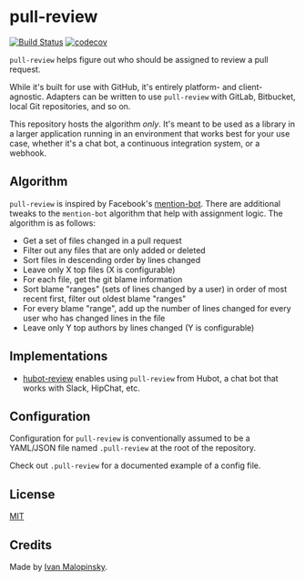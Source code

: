 # pull-review

[![Build Status](https://travis-ci.org/imsky/pull-review.svg?branch=master)](https://travis-ci.org/imsky/pull-review) [![codecov](https://codecov.io/gh/imsky/pull-review/branch/master/graph/badge.svg)](https://codecov.io/gh/imsky/pull-review)

`pull-review` helps figure out who should be assigned to review a pull request.

While it's built for use with GitHub, it's entirely platform- and client-agnostic. Adapters can be written to use `pull-review` with GitLab, Bitbucket, local Git repositories, and so on.

This repository hosts the algorithm *only*. It's meant to be used as a library in a larger application running in an environment that works best for your use case, whether it's a chat bot, a continuous integration system, or a webhook.

## Algorithm

`pull-review` is inspired by Facebook's [mention-bot](https://github.com/facebook/mention-bot). There are additional tweaks to the `mention-bot` algorithm that help with assignment logic. The algorithm is as follows:

* Get a set of files changed in a pull request
* Filter out any files that are only added or deleted
* Sort files in descending order by lines changed
* Leave only X top files (X is configurable)
* For each file, get the git blame information
* Sort blame "ranges" (sets of lines changed by a user) in order of most recent first, filter out oldest blame "ranges"
* For every blame "range", add up the number of lines changed for every user who has changed lines in the file
* Leave only Y top authors by lines changed (Y is configurable)

## Implementations

* [hubot-review](https://github.com/imsky/hubot-review) enables using `pull-review` from Hubot, a chat bot that works with Slack, HipChat, etc.

## Configuration

Configuration for `pull-review` is conventionally assumed to be a YAML/JSON file named `.pull-review` at the root of the repository.

Check out `.pull-review` for a documented example of a config file.

## License

[MIT](http://opensource.org/licenses/MIT)

## Credits

Made by [Ivan Malopinsky](http://imsky.co).